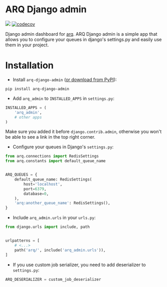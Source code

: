 # ARQ Django admin

![](https://github.com/SlavaSkvortsov/arq-django-admin/workflows/test/badge.svg)
[![codecov](https://codecov.io/gh/SlavaSkvortsov/arq-django-admin/branch/master/graph/badge.svg)](https://codecov.io/gh/lundberg/respx)

Django admin dashboard for [arq](https://github.com/samuelcolvin/arq).
ARQ Django admin is a simple app that allows you to configure your queues in django's settings.py and easily use them in your project.

# Installation
- Install `arq-django-admin` ([or download from PyPI](https://pypi.org/project/arq-django-admin/)):
```shell script
pip install arq-django-admin
```

- Add `arq_admin` to `INSTALLED_APPS` in `settings.py`:
```python
INSTALLED_APPS = (
    'arq_admin',
    # other apps
)
``` 
Make sure you added it before `django.contrib.admin`, otherwise you won't be able to see a link in the top right corner.

- Configure your queues in Django's `settings.py`:
```python
from arq.connections import RedisSettings
from arq.constants import default_queue_name


ARQ_QUEUES = {
    default_queue_name: RedisSettings(
        host='localhost',
        port=6379,
        database=0,
    ),
    'arq:another_queue_name': RedisSettings(),
}
```

- Include `arq_admin.urls` in your `urls.py`:
```python
from django.urls import include, path


urlpatterns = [
    # <...>
    path('arq/', include('arq_admin.urls')),
]
```

- If you use custom job serializer, you need to add deserializer to `settings.py`:
```python
ARQ_DESERIALIZER = custom_job_deserializer
```